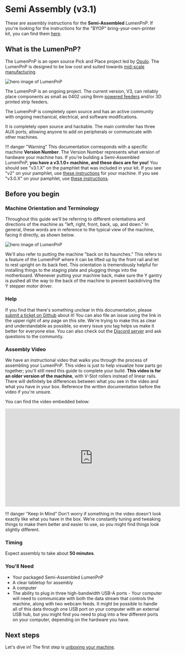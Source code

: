 # Semi Assembly (v3.1)

These are assembly instructions for the **Semi-Assembled** LumenPnP. If you're looking for the instructions for the "BYOP" bring-your-own-printer kit, you can find them [here](../byop/index.md).

## What is the LumenPnP?

The LumenPnP is an open source Pick and Place project led by [Opulo](https://www.opulo.io/). The LumenPnP is designed to be low cost and suited towards [mid-scale manufacturing](http://stephenhawes.com/level-2-manufacturing/).

![hero image of LumenPnP](3_1.png)

The LumenPnP is an ongoing project. The current version, V3, can reliably place components as small as 0402 using 8mm [powered feeders](https://opulo.io/products/8mm-feeder) and/or 3D printed strip feeders.  

The LumenPnP is completely open source and has an active community with ongoing mechanical, electrical, and software modifications.

It is completely open source and hackable. The main controller has three AUX ports, allowing anyone to add on peripherals or communicate with other machines.

!!! danger "Warning"
    This documentation corresponds with a specific machine **Version Number**. The Version Number represents what version of hardware your machine has. If you're building a Semi-Assembled LumenPnP, **you have a v3.1.0+ machine, and these docs are for you!** You should see "v3.1.X" on the pamphlet that was included in your kit. If you see "v2" on your pamphlet, use [these instructions](../byop/index.md) for your machine. If you see "v3.0.X" on your pamphlet, use [these instructions](../semi-assembly/index.md).

## Before you begin

### Machine Orientation and Terminology

Throughout this guide we'll be referring to different orientations and directions of the machine as "left, right, front, back, up, and down." In general, these words are in reference to the typical view of the machine, facing it directly, as shown below.

![hero image of LumenPnP](3_1.png)

We'll also refer to putting the machine "back on its haunches." This refers to a feature of the LumenPnP where it can be lifted up by the front rail and let to rest upright on its back feet. This orientation is tremendously helpful for installing things to the staging plate and plugging things into the motherboard. Whenever putting your machine back, make sure the Y gantry is pushed all the way to the back of the machine to prevent backdriving the Y stepper motor driver.

### Help

If you find that there's something unclear in this documentation, please [submit a ticket on Github](https://github.com/opulo-inc/docs) about it! You can also file an issue using the link in the upper right of any page on this site. We're trying to make this as clear and understandable as possible, so every issue you tag helps us make it better for everyone else. You can also check out the [Discord server](https://discordapp.com/invite/TCwy6De) and ask questions to the community.

### Assembly Video

We have an instructional video that walks you through the process of assembling your LumenPnP. This video is just to help visualize how parts go together; you'll still need this guide to complete your build. **This video is for an older version of the machine**, with V-Slot rollers instead of linear rails. There will definitely be differences between what you see in the video and what you have in your box. Reference the written documentation before the video if you're unsure.

You can find the video embedded below:

<!-- markdownlint-disable MD033 -->
<div class="video-wrapper">
<iframe width="560" height="315" src="https://www.youtube.com/embed/Ugixh3Ngr5E" title="YouTube video player" frameborder="0" allow="accelerometer; autoplay; clipboard-write; encrypted-media; gyroscope; picture-in-picture" allowfullscreen></iframe>
</div>

!!! danger "Keep In Mind"
        Don't worry if something in the video doesn't look exactly like what you have in the box. We’re constantly tuning and tweaking things to make them better and easier to use, so you might find things look slightly different.

### Timing

Expect assembly to take about **50 minutes**.

### You'll Need

* Your packaged Semi-Assembled LumenPnP
* A clear tabletop for assembly
* A computer
* The ability to plug in three high-bandwidth USB-A ports - Your computer will need to communicate with both the data stream that controls the machine, along with two webcam feeds. It might be possible to handle all of this data through one USB port on your computer with an external USB hub, but you might find you need to plug into a few different ports on your computer, depending on the hardware you have.

## Next steps

Let's dive in! The first step is [unboxing your machine](unboxing-3-1/index.md).
